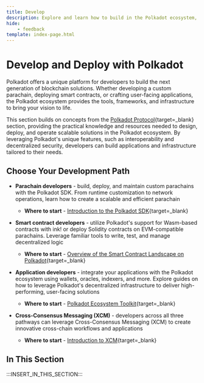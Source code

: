 ```yaml
---
title: Develop
description: Explore and learn how to build in the Polkadot ecosystem, from a custom parachain to smart contracts, supported by robust integrations and developer tools.
hide: 
    - feedback
template: index-page.html
---
```


# Develop and Deploy with Polkadot

Polkadot offers a unique platform for developers to build the next generation of blockchain solutions. Whether developing a custom parachain, deploying smart contracts, or crafting user-facing applications, the Polkadot ecosystem provides the tools, frameworks, and infrastructure to bring your vision to life.

This section builds on concepts from the [Polkadot Protocol](/polkadot-protocol){target=\_blank} section, providing the practical knowledge and resources needed to design, deploy, and operate scalable solutions in the Polkadot ecosystem. By leveraging Polkadot's unique features, such as interoperability and decentralized security, developers can build applications and infrastructure tailored to their needs.

## Choose Your Development Path

- **Parachain developers** - build, deploy, and maintain custom parachains with the Polkadot SDK. From runtime customization to network operations, learn how to create a scalable and efficient parachain

    - **Where to start** - [Introduction to the Polkadot SDK](/develop/parachains/get-started/intro-polkadot-sdk/){target=\_blank}

- **Smart contract developers** - utilize Polkadot's support for Wasm-based contracts with ink! or deploy Solidity contracts on EVM-compatible parachains. Leverage familiar tools to write, test, and manage decentralized logic

    - **Where to start** - [Overview of the Smart Contract Landscape on Polkadot](/develop/smart-contracts/overview/){target=\_blank}

- **Application developers** - integrate your applications with the Polkadot ecosystem using wallets, oracles, indexers, and more. Explore guides on how to leverage Polkadot's decentralized infrastructure to deliver high-performing, user-facing solutions

    - **Where to start** - [Polkadot Ecosystem Toolkit](/develop/toolkit/){target=\_blank}

- **Cross-Consensus Messaging (XCM)** - developers across all three pathways can leverage Cross-Consensus Messaging (XCM) to create innovative cross-chain workflows and applications

    - **Where to start** - [Introduction to XCM](/develop/interoperability/intro-to-xcm/){target=\_blank}

## In This Section

:::INSERT_IN_THIS_SECTION:::
